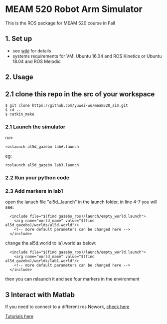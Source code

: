 # MEAM 520 Robot Arm Simulator

This is the ROS package for MEAM 520 course in Fall

## 1. Set up

- see [wiki](https://github.com/yuwei-wu/meam520_sim/wiki) for details
- systems requirements for VM: Ubuntu 16.04 and ROS Kinetics or Ubuntu 18.04 and ROS Melodic


## 2. Usage


## 2.1 clone this repo in the src of your workspace

```
$ git clone https://github.com/yuwei-wu/meam520_sim.git
$ cd ..
$ catkin_make
```

### 2.1 Launch the simulator

run:

```
roslaunch al5d_gazebo lab#.launch
```

eg:
```
roslaunch al5d_gazebo lab3.launch
```



### 2.2 Run your python code

### 2.3 Add markers in lab1


open the lanuch file "al5d_.launch" in the launch folder, in line 4-7 you will see:

```
  <include file="$(find gazebo_ros)/launch/empty_world.launch">
    <arg name="world_name" value="$(find al5d_gazebo)/worlds/al5d.world"/>
    <!-- more default parameters can be changed here -->
  </include>
```

change the al5d.world to la1.world as below:


```
  <include file="$(find gazebo_ros)/launch/empty_world.launch">
    <arg name="world_name" value="$(find al5d_gazebo)/worlds/lab1.world"/>
    <!-- more default parameters can be changed here -->
  </include>
```

then you can relaunch it and see four markers in the environment



## 3 Interact with Matlab


If you need to connect to a different ros Nework, [check here](https://github.com/yuwei-wu/meam520_sim/wiki/Connect-to-a-different-ros-Nework)

[Tutorials here](https://www.mathworks.com/help/ros/ug/get-started-with-ros.html)



